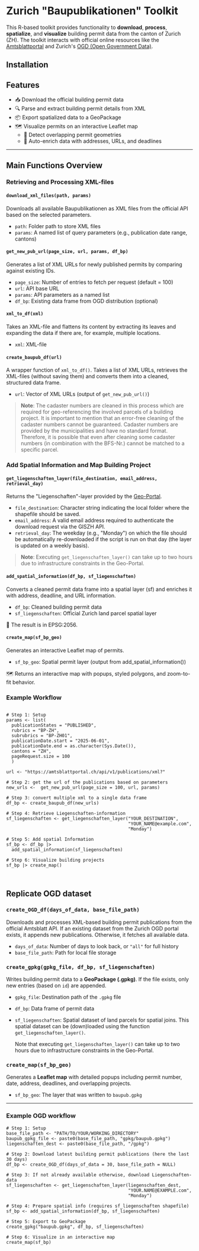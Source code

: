 # Zurich "Baupublikationen" Toolkit

This R-based toolkit provides functionality to **download**, **process**, **spatialize**, and **visualize** building permit data from the canton of Zurich (ZH). The toolkit interacts with official online resources like the [Amtsblattportal](https://amtsblattportal.ch/#!/home) and Zurich's [OGD (Open Government Data)](https://www.zh.ch/de/politik-staat/statistik-daten/datenkatalog.html#/).

## Installation




## Features

- 📥 Download the official building permit data
- 🔍 Parse and extract building permit details from XML
- 📦 Export spatialized data to a GeoPackage
- 🗺️ Visualize permits on an interactive Leaflet map
    - 📐 Detect overlapping permit geometries
    - 🧾 Auto-enrich data with addresses, URLs, and deadlines

---

## Main Functions Overview
### Retrieving and Processing XML-files

#### `download_xml_files(path, params)`
Downloads all available Baupublikationen as XML files from the official API based on the selected parameters.

- `path`: Folder path to store XML files
- `params`: A named list of query parameters (e.g., publication date range, cantons)

#### `get_new_pub_url(page_size, url, params, df_bp)`
Generates a list of XML URLs for newly published permits by comparing against existing IDs.

- `page_size`: Number of entries to fetch per request (default = 100)
- `url`: API base URL
- `params`: API parameters as a named list
- `df_bp`: Existing data frame from OGD distribution (optional)

#### `xml_to_df(xml)`

Takes an XML-file and flattens its content by extracting its leaves and expanding the data if there are, for example, multiple locations.

- `xml`: XML-file

#### `create_baupub_df(url)`
A wrapper function of `xml_to_df()`. Takes a list of XML URLs, retrieves the XML-files (without saving them) and converts them into a cleaned, structured data frame.

- `url`: Vector of XML URLs (output of `get_new_pub_url()`)

> **Note**:
The cadaster numbers are cleaned in this process which are required for geo-referencing the involved parcels of a building project. It is important to mention that an error-free cleaning of the cadaster numbers cannot be guaranteed. Cadaster numbers are provided by the municipalities and have no standard format. Therefore, it is possible that even after cleaning some cadaster numbers (in combination with the BFS-Nr.) cannot be matched to a specific parcel.



### Add Spatial Information and Map Building Project

#### `get_liegenschaften_layer(file_destination, email_address, retrieval_day)`
Returns the "Liegenschaften"-layer provided by the [Geo-Portal](https://geo.zh.ch/).

- `file_destination`: Character string indicating the local folder where the shapefile should be saved.
- `email_address`: A valid email address required to authenticate the download request via the GISZH API.
- `retrieval_day`: The weekday (e.g., "Monday") on which the file should be automatically re-downloaded if the script is run on that day (the layer is updated on a weekly basis).

> **Note**:
Executing `get_liegenschaften_layer()` can take up to two hours due to infrastructure constraints in the Geo-Portal.

#### `add_spatial_information(df_bp, sf_liegenschaften)`
Converts a cleaned permit data frame into a spatial layer (sf) and enriches it with address, deadline, and URL information.

- `df_bp`: Cleaned building permit data
- `sf_liegenschaften`: Official Zurich land parcel spatial layer

📌 The result is in EPSG:2056.


#### `create_map(sf_bp_geo)`
Generates an interactive Leaflet map of permits.
- `sf_bp_geo`: Spatial permit layer (output from add_spatial_information())

🗺️ Returns an interactive map with popups, styled polygons, and zoom-to-fit behavior.



### Example Workflow

```

# Step 1: Setup
params <- list(
  publicationStates = "PUBLISHED",
  rubrics = "BP-ZH",
  subrubrics = "BP-ZH01",
  publicationDate.start = "2025-06-01",
  publicationDate.end = as.character(Sys.Date()),
  cantons = "ZH",
  pageRequest.size = 100
  )

url <- "https://amtsblattportal.ch/api/v1/publications/xml?"

# Step 2: get the url of the publications based on parameters
new_urls <-  get_new_pub_url(page_size = 100, url, params)

# Step 3: convert multiple xml to a single data frame
df_bp <- create_baupub_df(new_urls)

# Step 4: Retrieve Liegenschaften-information
sf_liegenschaften <- get_liegenschaften_layer("YOUR_DESTINATION",
                                              "YOUR_NAME@example.com",
                                              "Monday")

# Step 5: Add spatial Information
sf_bp <- df_bp |> 
  add_spatial_information(sf_liegenschaften)

# Step 6: Visualize building projects
sf_bp |> create_map()



```






## Replicate OGD dataset
### `create_OGD_df(days_of_data, base_file_path)`
Downloads and processes XML-based building permit publications from the official Amtsblatt API. If an existing dataset from the Zurich OGD portal exists, it appends new publications. Otherwise, it fetches all available data.

- `days_of_data`: Number of days to look back, or `"all"` for full history
- `base_file_path`: Path for local file storage

### `create_gpkg(gpkg_file, df_bp, sf_liegenschaften)`
Writes building permit data to a **GeoPackage (.gpkg)**. If the file exists, only new entries (based on `id`) are appended.

- `gpkg_file`: Destination path of the `.gpkg` file
- `df_bp`: Data frame of permit data
- `sf_liegenschaften`: Spatial dataset of land parcels for spatial joins. This spatial dataset can be (down)loaded using the function `get_liegenschaften_layer()`.
  
    Note that executing `get_liegenschaften_layer()` can take up to two hours due to infrastructure constraints in the Geo-Portal.

### `create_map(sf_bp_geo)`
Generates a **Leaflet map** with detailed popups including permit number, date, address, deadlines, and overlapping projects.

- `sf_bp_geo`: The layer that was written to `baupub.gpkg`

---

### Example OGD workflow

```
# Step 1: Setup
base_file_path <- "PATH/TO/YOUR/WORKING_DIRECTORY"
baupub_gpkg_file <- paste0(base_file_path, "gpkg/baupub.gpkg")
liegenschaften_dest <- paste0(base_file_path, "/gpkg")

# Step 2: Download latest building permit publications (here the last 30 days)
df_bp <- create_OGD_df(days_of_data = 30, base_file_path = NULL)

# Step 3: If not already available otherwise, download Liegenschaften-data
sf_liegenschaften <- get_liegenschaften_layer(liegenschaften_dest,
                                              "YOUR.NAME@EXAMPLE.com",
                                              "Monday")

# Step 4: Prepare spatial info (requires sf_liegenschaften shapefile)
sf_bp <- add_spatial_information(df_bp, sf_liegenschaften)

# Step 5: Export to GeoPackage
create_gpkg("baupub.gpkg", df_bp, sf_liegenschaften)

# Step 6: Visualize in an interactive map
create_map(sf_bp)
```





